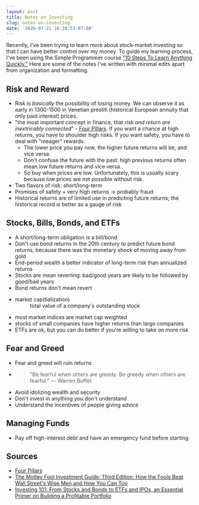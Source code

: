 ```yaml
---
layout: post
title: Notes on Investing
slug: notes-on-investing
date: '2020-07-21 16:20:53-07:00'
---
```


Recently, I've been trying to learn more about stock-market investing so that I
can have better control over my money. To guide my learning process, I've been
using the Simple Programmer course ["10 Steps To Learn Anything
Quickly."](https://simpleprogrammer.com/products/learn-anything-quickly) Here
are some of the notes I've written with minimal edits apart from organization
and formatting.

## Risk and Reward

- Risk is *basically* the possibility of losing money. We can observe it as
  early in 1300-1500 in Venetian prestiti (historical European annuity that only
  paid interest) prices.
- "the most important concept in finance, that *risk and return are inextricably
  connected*" - [Four Pillars](https://smile.amazon.com/Four-Pillars-Investing-Building-Portfolio-ebook/dp/B0041842TW/).
  If you want a chance at high returns, you have to shoulder high risks. If you
  want safety, you have to deal with "meager" rewards.
  - The lower price you pay now, the higher future returns will be, and vice
    versa.
  - Don't confuse the future with the past: high previous returns often mean low
    future returns and vice versa.
  - So buy when prices are low. Unfortunately, this is usually scary because low
    prices are not possible without risk.
- Two flavors of risk: short/long-term
- Promises of safety + very high returns &rarr; probably fraud
- Historical returns are of limited use in predicting future returns; the
  historical record is better as a gauge of risk

## Stocks, Bills, Bonds, and ETFs

- A short/long-term obligation is a bill/bond
- Don't use bond returns in the 20th century to predict future bond returns,
  because there was the monetary shock of moving away from gold
- End-period wealth a better indicator of long-term risk than annualized returns
- Stocks are mean reverting: bad/good years are likely to be followed by
  good/bad years
- Bond returns don't mean revert
- <dl><dt>market cap(tialization)</dt><dd>total value of a company's outstanding stock</dd></dl>
- most market indices are market cap weighted
- stocks of small companies have higher returns than large companies
- ETFs are ok, but you can do better if you're willing to take on more risk

## Fear and Greed

- Fear and greed will ruin returns
- > "Be fearful when others are greedy. Be greedy when others are fearful."
  &mdash; Warren Buffet
- Avoid idolizing wealth and security
- Don't invest in anything you don't understand
- Understand the incentives of people giving advice

## Managing Funds

- Pay off high-interest debt and have an emergency fund before starting

## Sources

- [Four Pillars](https://smile.amazon.com/Four-Pillars-Investing-Building-Portfolio-ebook/dp/B0041842TW/)
- [The Motley Fool Investment Guide: Third Edition: How the Fools Beat Wall
  Street's Wise Men and How You Can
  Too](https://smile.amazon.com/Motley-Fool-Investment-Guide-Streets-ebook/dp/B01M4QEGG2/ref=tmm_kin_swatch_0?_encoding=UTF8&qid=1592346722&sr=1-13)
- [Investing 101: From Stocks and Bonds to ETFs and IPOs, an Essential Primer on
  Building a Profitable
  Portfolio](https://smile.amazon.com/Michele-Cagan-ebook/dp/B0187QKBZ2/ref=tmm_kin_swatch_0?_encoding=UTF8&qid=1592346722&sr=1-14)
